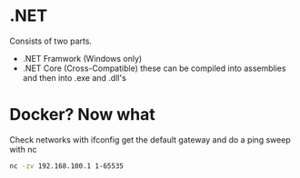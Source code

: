 # .NET
Consists of two parts.
- .NET Framwork (Windows only)
- .NET Core (Cross-Compatible)
these can be compiled into assemblies and then into .exe and .dll's

# Docker? Now what
Check networks with ifconfig
get the default gateway and do a ping sweep with nc
```bash
nc -zv 192.168.100.1 1-65535
```
